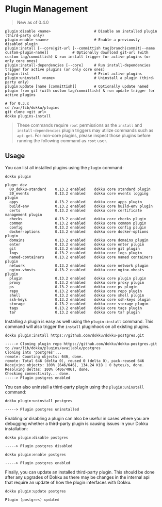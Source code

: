 # Plugin Management

> New as of 0.4.0

```
plugin:disable <name>                    # Disable an installed plugin (third-party only)
plugin:enable <name>                     # Enable a previously disabled plugin
plugin:install [--core|git-url [--committish tag|branch|commit|--name custom-plugin-name]]           # Optionally download git-url (with custom tag/committish) & run install trigger for active plugins (or only core ones)
plugin:install-dependencies [--core]     # Run install-dependencies trigger for active plugins (or only core ones)
plugin:list                              # Print active plugins
plugin:uninstall <name>                  # Uninstall a plugin (third-party only)
plugin:update [name [committish]]        # Optionally update named plugin from git (with custom tag/committish) & run update trigger for active plugins
```

```shell
# for 0.3.x
cd /var/lib/dokku/plugins
git clone <git url>
dokku plugins-install
```

> These commands require `root` permissions as the `install` and `install-dependencies` plugin triggers may utilize commands such as `apt-get`. For non-core plugins, please inspect those plugins before running the following command as `root` user.

## Usage

You can list all installed plugins using the `plugin` command:

```shell
dokku plugin
```

```
plugn: dev
  00_dokku-standard    0.13.2 enabled    dokku core standard plugin
  20_events            0.13.2 enabled    dokku core events logging plugin
  apps                 0.13.2 enabled    dokku core apps plugin
  build-env            0.13.2 enabled    dokku core build-env plugin
  certs                0.13.2 enabled    dokku core certificate management plugin
  checks               0.13.2 enabled    dokku core checks plugin
  common               0.13.2 enabled    dokku core common plugin
  config               0.13.2 enabled    dokku core config plugin
  docker-options       0.13.2 enabled    dokku core docker-options plugin
  domains              0.13.2 enabled    dokku core domains plugin
  enter                0.13.2 enabled    dokku core enter plugin
  git                  0.13.2 enabled    dokku core git plugin
  logs                 0.13.2 enabled    dokku core logs plugin
  named-containers     0.13.2 enabled    dokku core named containers plugin
  network              0.13.2 enabled    dokku core network plugin
  nginx-vhosts         0.13.2 enabled    dokku core nginx-vhosts plugin
  plugin               0.13.2 enabled    dokku core plugin plugin
  proxy                0.13.2 enabled    dokku core proxy plugin
  ps                   0.13.2 enabled    dokku core ps plugin
  repo                 0.13.2 enabled    dokku core repo plugin
  shell                0.13.2 enabled    dokku core shell plugin
  ssh-keys             0.13.2 enabled    dokku core ssh-keys plugin
  storage              0.13.2 enabled    dokku core storage plugin
  tags                 0.13.2 enabled    dokku core tags plugin
  tar                  0.13.2 enabled    dokku core tar plugin
```

Installing a plugin is easy as well using the `plugin:install` command. This command will also trigger the `install` pluginhook on all existing plugins.

```shell
dokku plugin:install https://github.com/dokku/dokku-postgres.git
```

```
-----> Cloning plugin repo https://github.com/dokku/dokku-postgres.git to /var/lib/dokku/plugins/available/postgres
Cloning into 'postgres'...
remote: Counting objects: 646, done.
remote: Total 646 (delta 0), reused 0 (delta 0), pack-reused 646
Receiving objects: 100% (646/646), 134.24 KiB | 0 bytes/s, done.
Resolving deltas: 100% (406/406), done.
Checking connectivity... done.
-----> Plugin postgres enabled
```

You can also uninstall a third-party plugin using the `plugin:uninstall` command:

```shell
dokku plugin:uninstall postgres
```

```
-----> Plugin postgres uninstalled
```

Enabling or disabling a plugin can also be useful in cases where you are debugging whether a third-party plugin is causing issues in your Dokku installation:

```shell
dokku plugin:disable postgres
```

```
-----> Plugin postgres disabled
```

```shell
dokku plugin:enable postgres
```

```
-----> Plugin postgres enabled
```

Finally, you can update an installed third-party plugin. This should be done after any upgrades of Dokku as there may be changes in the internal api that require an update of how the plugin interfaces with Dokku.

```shell
dokku plugin:update postgres
```

```
Plugin (postgres) updated
```
